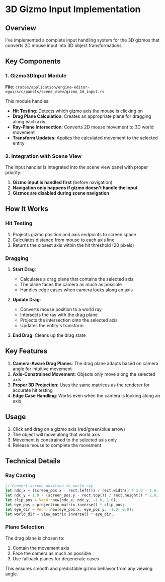 # 3D Gizmo Input Implementation

## Overview
I've implemented a complete input handling system for the 3D gizmos that converts 2D mouse input into 3D object transformations.

## Key Components

### 1. Gizmo3DInput Module
**File**: `crates/application/engine-editor-egui/src/panels/scene_view/gizmo_3d_input.rs`

This module handles:
- **Hit Testing**: Detects which gizmo axis the mouse is clicking on
- **Drag Plane Calculation**: Creates an appropriate plane for dragging along each axis
- **Ray-Plane Intersection**: Converts 2D mouse movement to 3D world movement
- **Transform Updates**: Applies the calculated movement to the selected entity

### 2. Integration with Scene View
The input handler is integrated into the scene view panel with proper priority:
1. **Gizmo input is handled first** (before navigation)
2. **Navigation only happens if gizmo doesn't handle the input**
3. **Gizmos are disabled during scene navigation**

## How It Works

### Hit Testing
1. Projects gizmo position and axis endpoints to screen space
2. Calculates distance from mouse to each axis line
3. Returns the closest axis within the hit threshold (20 pixels)

### Dragging
1. **Start Drag**: 
   - Calculates a drag plane that contains the selected axis
   - The plane faces the camera as much as possible
   - Handles edge cases when camera looks along an axis

2. **Update Drag**:
   - Converts mouse position to a world ray
   - Intersects the ray with the drag plane
   - Projects the intersection onto the selected axis
   - Updates the entity's transform

3. **End Drag**: Cleans up the drag state

## Key Features

1. **Camera-Aware Drag Planes**: The drag plane adapts based on camera angle for intuitive movement
2. **Axis-Constrained Movement**: Objects only move along the selected axis
3. **Proper 3D Projection**: Uses the same matrices as the renderer for accurate hit testing
4. **Edge Case Handling**: Works even when the camera is looking along an axis

## Usage
1. Click and drag on a gizmo axis (red/green/blue arrow)
2. The object will move along that world axis
3. Movement is constrained to the selected axis only
4. Release mouse to complete the movement

## Technical Details

### Ray Casting
```rust
// Convert screen position to world ray
let ndc_x = (screen_pos.x - rect.left()) / rect.width() * 2.0 - 1.0;
let ndc_y = 1.0 - (screen_pos.y - rect.top()) / rect.height() * 2.0;
let clip_pos = Vec4::new(ndc_x, ndc_y, -1.0, 1.0);
let eye_pos = projection_matrix.inverse() * clip_pos;
let eye_dir = Vec4::new(eye_pos.x, eye_pos.y, -1.0, 0.0);
let world_dir = view_matrix.inverse() * eye_dir;
```

### Plane Selection
The drag plane is chosen to:
1. Contain the movement axis
2. Face the camera as much as possible
3. Use fallback planes for degenerate cases

This ensures smooth and predictable gizmo behavior from any viewing angle.